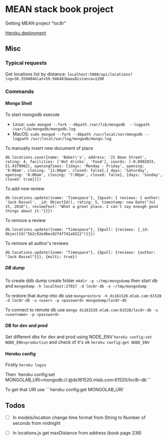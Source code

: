 # MEAN stack book project

Getting MEAN project "loc8r"

[Heroku deployment](https://getting-mean-book-loc8r.herokuapp.com)

## Misc

### Typical requests

Get locations list by distance: `localhost:5000/api/locations?lng=30.359404&lat=59.946483&maxDistance=1200`

### Commands

#### Mongo Shell

To start mongodb execute

* Linux: `sudo mongod --fork --dbpath /var/lib/mongodb  --logpath /var/lib/mongodb/mongodb.log`
* MacOS: `sudo mongod --fork --dbpath /usr/local/var/mongodb --logpath /usr/local/var/log/mongodb/mongo.log`

To manually insert new document of place

```db.locations.save({name: 'Baker\'s', address: '21 Down Street', rating: 4, facilities: ['Hot drinks', 'Food'], coords: [-0.8992033, 51.4379902], openingTimes: [{days: 'Monday - Friday', opening: '9:00am', closing: '11:00pm', closed: false},{ days: 'Saturday', opening: '8:00am', closing: '7:00pm', closed: false}, {days: 'Sunday', closed: true}]})```

To add new review

```db.locations.update({name: 'Timespace'}, {$push: { reviews: { author: 'Jack Rassel', _id: ObjectId(), rating: 5, timestamp: new Date("Jul 15, 2018"), reviewText: "What a great place. I can't say enough good things about it."}}})```

To remove a review

```db.locations.update({name: "Timespace"}, {$pull: {reviews: {_id: ObjectId("5b2c92ed6ec02f4f7d1a9212")}}})```

To remove all author's reviews

```db.locations.update({name: "Timespace"}, {$pull: {reviews: {author: "Jack Rassel"}}}, {multi: true})```

##### DB dump

To create ddb dump create folder `mkdir -p ~/tmp/mongodump` then start db and `mongodump -h localhost:27017 -d loc8r-db -o ~/tmp/mongodump`

To restore that dump into db use `mongorestore -h ds161520.mlab.com:61520 -d loc8r-db -u <user> -p <password> mongodump/loc8r-db`

To connect to remote db use `mongo ds161520.mlab.com:61520/loc8r-db -u <username> -p <password>`

#### DB for dev and prod

Set different dbs for dev and prod using NODE_ENV `heroku config:set NODE_ENV=production` and check of it's ok `heroku config:get NODE_ENV`

#### Heroku config

Firstly `heroku login`

Then `heroku config:set MONGOLAB_URI=mongodb://<user>:<password>@ds161520.mlab.com:61520/loc8r-db```

To get that URI use ```heroku config:get MONGOLAB_URI`

## Todos

- [ ] In models/location change time format from String to Number of seconds from midnight

- [ ] In locations.js get maxDistance from address (book page 236)

